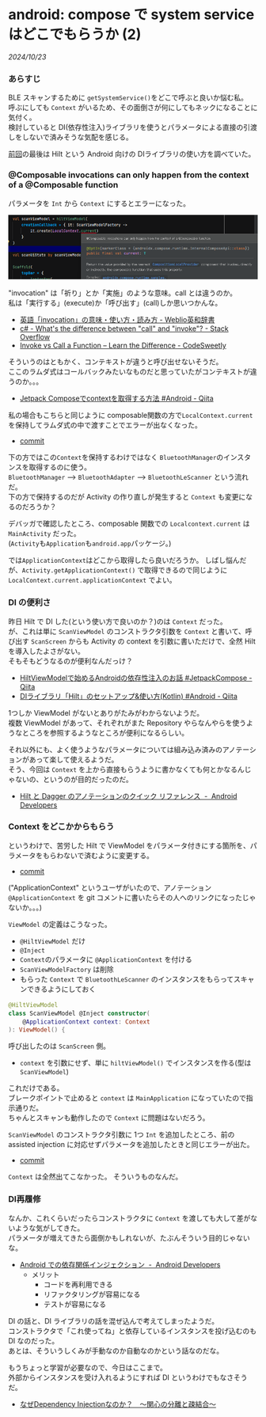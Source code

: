 # android: compose で system service はどこでもらうか (2)

<i>2024/10/23</i>

### あらすじ

BLE スキャンするために `getSystemService()`をどこで呼ぶと良いか悩む私。  
呼ぶにしても `Context` がいるため、その面倒さが何にしてもネックになることに気付く。  
検討していると DI(依存性注入)ライブラリを使うとパラメータによる直接の引渡しをしないで済みそうな気配を感じる。

[前回](20241022-and.md)の最後は Hilt という Android 向けの DIライブラリの使い方を調べていた。

### @Composable invocations can only happen from the context of a @Composable function

パラメータを `Int` から `Context` にするとエラーになった。

![image](20241022a-3.png)

"invocation" は「祈り」とか「実施」のような意味。call とは違うのか。  
私は「実行する」(execute)か「呼び出す」(call)しか思いつかんな。

* [英語「invocation」の意味・使い方・読み方 - Weblio英和辞書](https://ejje.weblio.jp/content/invocation)
* [c# - What's the difference between "call" and "invoke"? - Stack Overflow](https://stackoverflow.com/questions/18505422/whats-the-difference-between-call-and-invoke)
* [Invoke vs Call a Function – Learn the Difference - CodeSweetly](https://codesweetly.com/invoke-vs-call/)

そういうのはともかく、コンテキストが違うと呼び出せないそうだ。  
ここのラムダ式はコールバックみたいなものだと思っていたがコンテキストが違うのか。。。

* [Jetpack Composeでcontextを取得する方法 #Android - Qiita](https://qiita.com/Tsubasa12/items/b1cf6839f25197a8d7c6)

私の場合もこちらと同じように composable関数の方で`LocalContext.current`を保持してラムダ式の中で渡すことでエラーが出なくなった。

* [commit](https://github.com/hirokuma/android-ble-led-control/commit/7b4b4177236decedf5b85e437ca3959f8e9e6f7f)

下の方ではこの`Context`を保持するわけではなく `BluetoothManager`のインスタンスを取得するのに使う。  
`BluetoothManager` --> `BluetoothAdapter` --> `BluetoothLeScanner` という流れだ。  
下の方で保持するのだが Activity の作り直しが発生すると `Context` も変更になるのだろうか？  

デバッガで確認したところ、composable 関数での `Localcontext.current` は `MainActivity` だった。  
(`Activity`も`Application`も`android.app`パッケージ。)

では`ApplicationContext`はどこから取得したら良いだろうか。
しばし悩んだが、`Activity.getApplicationContext()` で取得できるので同じように `LocalContext.current.applicationContext` でよい。

### DI の便利さ

昨日 Hilt で DI した(という使い方で良いのか？)のは `Context` だった。  
が、これは単に `ScanViewModel` のコンストラクタ引数を `Context` と書いて、呼び出す `ScanScreen` からも Activity の context を引数に書いただけで、全然 Hilt を導入したよさがない。  
そもそもどうなるのが便利なんだっけ？

* [HiltViewModelで始めるAndroidの依存性注入のお話 #JetpackCompose - Qiita](https://qiita.com/Yporon/items/c580f213746ad96265be)
* [DIライブラリ「Hilt」のセットアップ&使い方(Kotlin) #Android - Qiita](https://qiita.com/uhooi/items/2a1ccb3fab9afd539203)

1つしか ViewModel がないとありがたみがわからないようだ。  
複数 ViewModel があって、それぞれがまた Repository やらなんやらを使うようなところを参照するようなところが便利になるらしい。

それ以外にも、よく使うようなパラメータについては組み込み済みのアノテーションがあって楽して使えるようだ。  
そう、今回は `Context` を上から直接もらうように書かなくても何とかなるんじゃないの、というのが目的だったのだ。

* [Hilt と Dagger のアノテーションのクイック リファレンス  -  Android Developers](https://developer.android.com/training/dependency-injection/hilt-cheatsheet?hl=ja)

### Context をどこかからもらう

というわけで、苦労した Hilt で ViewModel をパラメータ付きにする箇所を、パラメータをもらわないで済むように変更する。

* [commit](https://github.com/hirokuma/android-ble-led-control/commit/80fbe6094e21e635a5d2baed3a629c55dd1314df)

("ApplicationContext" というユーザがいたので、アノテーション `@ApplicationContext` を git コメントに書いたらその人へのリンクになったじゃないか。。。)

`ViewModel` の定義はこうなった。  

* `@HiltViewModel` だけ
* `@Inject`
* `Context`のパラメータに `@ApplicationContext` を付ける
* `ScanViewModelFactory` は削除
* もらった `Context` で `BluetoothLeScanner` のインスタンスをもらってスキャンできるようにしておく

```kotlin
@HiltViewModel
class ScanViewModel @Inject constructor(
    @ApplicationContext context: Context
): ViewModel() {
```

呼び出したのは `ScanScreen` 側。

* `context` を引数にせず、単に `hiltViewModel()` でインスタンスを作る(型は`ScanViewModel`)

これだけである。  
ブレークポイントで止めると `context` は `MainApplication` になっていたので指示通りだ。  
ちゃんとスキャンも動作したので `Context` に問題はないだろう。

`ScanViewModel` のコンストラクタ引数に 1つ `Int` を追加したところ、前の assisted injection に対応せずパラメータを追加したときと同じエラーが出た。  

* [commit](https://github.com/hirokuma/android-ble-led-control/commit/3c36c14e750dc458f9df2880e95bc915420179d8)

`Context` は全然出てこなかった。
そういうものなんだ。

### DI再履修

なんか、これくらいだったらコンストラクタに `Context` を渡しても大して差がないような気がしてきた。  
パラメータが増えてきたら面倒かもしれないが、たぶんそういう目的じゃないな。

* [Android での依存関係インジェクション  -  Android Developers](https://developer.android.com/training/dependency-injection?hl=ja)
  * メリット
    * コードを再利用できる
    * リファクタリングが容易になる
    * テストが容易になる

DI の話と、DI ライブラリの話を混ぜ込んで考えてしまったようだ。  
コンストラクタで「これ使ってね」と依存しているインスタンスを投げ込むのも DI なのだった。  
あとは、そういうしくみが手動なのか自動なのかという話なのだな。

もうちょっと学習が必要なので、今日はここまで。  
外部からインスタンスを受け入れるようにすれば DI というわけでもなさそうだ。

* [なぜDependency Injectionなのか？　～関心の分離と疎結合～](https://zenn.dev/nuits_jp/articles/2024-05-22-why-dependency-injection)
